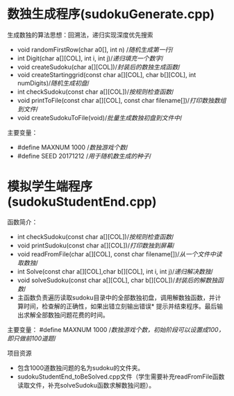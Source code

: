 # 数独生成程序(sudokuGenerate.cpp)

生成数独的算法思想：回溯法，递归实现深度优先搜索

* void randomFirstRow(char a0[], int n) /*随机生成第一行*/
* int Digit(char a[][COL], int i, int j)/*递归填充一个数字*/
* void createSudoku(char a[][COL])/*封装后的数独生成函数*/
* void createStartinggrid(const char a[][COL], char b[][COL], int numDigits)/*随机生成初盘*/
* int checkSudoku(const char a[][COL])/*按规则检查函数*/
* void printToFile(const char a[][COL], const char filename[])/*打印数独数组到文件*/
* void createSudokuToFile(void)/*批量生成数独初盘到文件中*/

主要变量：
* #define MAXNUM 1000   /*数独游戏个数*/ 
* #define SEED 20171212 /*用于随机数生成的种子*/ 
# 模拟学生端程序(sudokuStudentEnd.cpp)

函数简介：
* int checkSudoku(const char a[][COL])/*按规则检查函数*/ 
* void printSudoku(const char a[][COL])/*打印数独到屏幕*/ 
* void readFromFile(char a[][COL], const char filename[])/*从一个文件中读取数独*/
* int Solve(const char a[][COL],char b[][COL], int i, int j)/*递归解决数独*/
* void solveSudoku(const char a[][COL], char b[][COL])/*封装后的解数独函数*/
* 主函数负责遍历读取sudoku目录中的全部数独初盘，调用解数独函数，并计算时间，检查解的正确性，如果出错立刻输出错误* 提示并结束程序。最后输出求解全部数独问题花费的时间。

主要变量：
#define MAXNUM 1000   /*数独游戏个数，初始阶段可以设置成100，即只做前100道题*/

项目资源
* 包含1000道数独问题的名为sudoku的文件夹。
* sudokuStudentEnd_toBeSolved.cpp文件（学生需要补充readFromFile函数读取文件，补充solveSudoku函数求解数独问题）。

